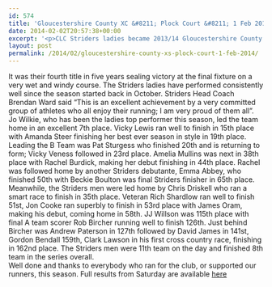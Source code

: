 ```yaml
---
id: 574
title: 'Gloucestershire County XC &#8211; Plock Court &#8211; 1 Feb 2014'
date: 2014-02-02T20:57:38+00:00
excerpt: '<p>CLC Striders ladies became 2013/14 Gloucestershire County Cross Country League champions at Plock Court on Saturday.</p>'
layout: post
permalink: /2014/02/gloucestershire-county-xs-plock-court-1-feb-2014/
---
```

It was their fourth title in five years sealing victory at the final fixture on a very wet and windy course. The Striders ladies have performed consistently well since the season started back in October. Striders Head Coach Brendan Ward said &#8220;This is an excellent achievement by a very committed group of athletes who all enjoy their running; I am very proud of them all&#8221;.  
Jo Wilkie, who has been the ladies top performer this season, led the team home in an excellent 7th place. Vicky Lewis ran well to finish in 15th place with Amanda Steer finishing her best ever season in style in 19th place. Leading the B Team was Pat Sturgess who finished 20th and is returning to form; Vicky Veness followed in 23rd place. Amelia Mullins was next in 38th place with Rachel Burdick, making her debut finishing in 44th place. Rachel was followed home by another Striders debutante, Emma Abbey, who finished 50th with Beckie Boulton was final Striders finisher in 65th place.  
Meanwhile, the Striders men were led home by Chris Driskell who ran a smart race to finish in 35th place. Veteran Rich Shardlow ran well to finish 51st, Jon Cooke ran superbly to finish in 53rd place with James Oram, making his debut, coming home in 58th. JJ Willson was 115th place with final A team scorer Rob Bircher running well to finish 126th. Just behind Bircher was Andrew Paterson in 127th followed by David James in 141st, Gordon Bendall 159th, Clark Lawson in his first cross country race, finishing in 162nd place. The Striders men were 11th team on the day and finished 8th team in the series overall.  
Well done and thanks to everybody who ran for the club, or supported our runners, this season. Full results from Saturday are available <a href="http://www.glosaaa.org.uk/RESULTS_CROSS/Glos_CC_results_01February2014.pdf" target="_blank" rel="nofollow">here</a>